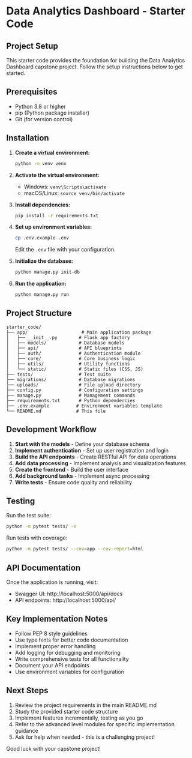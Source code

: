 # Data Analytics Dashboard - Starter Code

## Project Setup

This starter code provides the foundation for building the Data Analytics Dashboard capstone project. Follow the setup instructions below to get started.

## Prerequisites

- Python 3.8 or higher
- pip (Python package installer)
- Git (for version control)

## Installation

1. **Create a virtual environment:**
   ```bash
   python -m venv venv
   ```

2. **Activate the virtual environment:**
   - Windows: `venv\Scripts\activate`
   - macOS/Linux: `source venv/bin/activate`

3. **Install dependencies:**
   ```bash
   pip install -r requirements.txt
   ```

4. **Set up environment variables:**
   ```bash
   cp .env.example .env
   ```
   Edit the `.env` file with your configuration.

5. **Initialize the database:**
   ```bash
   python manage.py init-db
   ```

6. **Run the application:**
   ```bash
   python manage.py run
   ```

## Project Structure

```
starter_code/
├── app/                    # Main application package
│   ├── __init__.py        # Flask app factory
│   ├── models/            # Database models
│   ├── api/               # API blueprints
│   ├── auth/              # Authentication module
│   ├── core/              # Core business logic
│   ├── utils/             # Utility functions
│   └── static/            # Static files (CSS, JS)
├── tests/                 # Test suite
├── migrations/            # Database migrations
├── uploads/               # File upload directory
├── config.py              # Configuration settings
├── manage.py              # Management commands
├── requirements.txt       # Python dependencies
├── .env.example          # Environment variables template
└── README.md             # This file
```

## Development Workflow

1. **Start with the models** - Define your database schema
2. **Implement authentication** - Set up user registration and login
3. **Build the API endpoints** - Create RESTful API for data operations
4. **Add data processing** - Implement analysis and visualization features
5. **Create the frontend** - Build the user interface
6. **Add background tasks** - Implement async processing
7. **Write tests** - Ensure code quality and reliability

## Testing

Run the test suite:
```bash
python -m pytest tests/ -v
```

Run tests with coverage:
```bash
python -m pytest tests/ --cov=app --cov-report=html
```

## API Documentation

Once the application is running, visit:
- Swagger UI: http://localhost:5000/api/docs
- API endpoints: http://localhost:5000/api/

## Key Implementation Notes

- Follow PEP 8 style guidelines
- Use type hints for better code documentation
- Implement proper error handling
- Add logging for debugging and monitoring
- Write comprehensive tests for all functionality
- Document your API endpoints
- Use environment variables for configuration

## Next Steps

1. Review the project requirements in the main README.md
2. Study the provided starter code structure
3. Implement features incrementally, testing as you go
4. Refer to the advanced level modules for specific implementation guidance
5. Ask for help when needed - this is a challenging project!

Good luck with your capstone project!